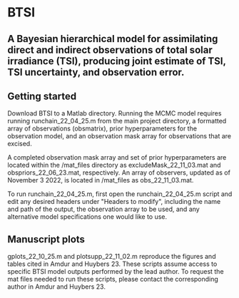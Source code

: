 # BTSI
## A Bayesian hierarchical model for assimilating direct and indirect observations of total solar irradiance (TSI), producing joint estimate of TSI, TSI uncertainty, and observation error.

## Getting started
Download BTSI to a Matlab directory. Running the MCMC model requires running runchain_22_04_25.m from the main project directory, a formatted array of observations (obsmatrix), prior hyperparameters for the observation model, and an observation mask array for observations that are excised. 

A completed observation mask array and set of prior hyperparameters are located within the /mat_files directory as excludeMask_22_11_03.mat and obspriors_22_06_23.mat, respectively. An array of observers, updated as of November 3 2022, is located in /mat_files as obs_22_11_03.mat. 

To run runchain_22_04_25.m, first open the runchain_22_04_25.m script and edit any desired headers under "Headers to modify", including the name and path of the output, the observation array to be used, and any alternative model specifications one would like to use.

## Manuscript plots
gplots_22_10_25.m and plotsupp_22_11_02.m reproduce the figures and tables cited in Amdur and Huybers 23. These scripts assume access to specific BTSI model outputs performed by the lead author. To request the mat files needed to run these scripts, please contact the corresponding author in Amdur and Huybers 23.
